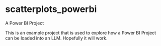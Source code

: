 # scatterplots_powerbi
A Power BI Project

This is an example project that is used to explore how a Power BI Project can be loaded into an LLM. Hopefully it will work.